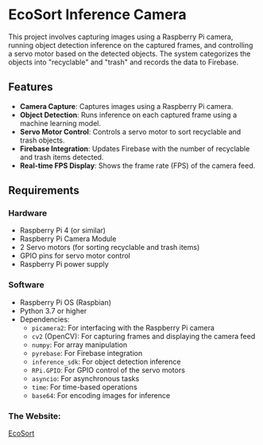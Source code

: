 # EcoSort Inference Camera

This project involves capturing images using a Raspberry Pi camera, running object detection inference on the captured frames, and controlling a servo motor based on the detected objects. The system categorizes the objects into "recyclable" and "trash" and records the data to Firebase.

## Features
- **Camera Capture**: Captures images using a Raspberry Pi camera.
- **Object Detection**: Runs inference on each captured frame using a machine learning model.
- **Servo Motor Control**: Controls a servo motor to sort recyclable and trash objects.
- **Firebase Integration**: Updates Firebase with the number of recyclable and trash items detected.
- **Real-time FPS Display**: Shows the frame rate (FPS) of the camera feed.

## Requirements

### Hardware
- Raspberry Pi 4 (or similar)
- Raspberry Pi Camera Module
- 2 Servo motors (for sorting recyclable and trash items)
- GPIO pins for servo motor control
- Raspberry Pi power supply

### Software
- Raspberry Pi OS (Raspbian)
- Python 3.7 or higher
- Dependencies:
  - `picamera2`: For interfacing with the Raspberry Pi camera
  - `cv2` (OpenCV): For capturing frames and displaying the camera feed
  - `numpy`: For array manipulation
  - `pyrebase`: For Firebase integration
  - `inference_sdk`: For object detection inference
  - `RPi.GPIO`: For GPIO control of the servo motors
  - `asyncio`: For asynchronous tasks
  - `time`: For time-based operations
  - `base64`: For encoding images for inference
  
### The Website: 
[EcoSort](https://ecosortplus.netlify.app)
